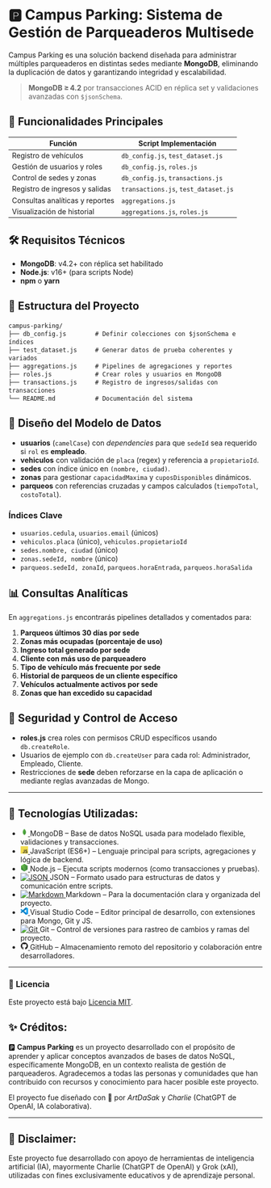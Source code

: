 # 🅿️ Campus Parking: Sistema de Gestión de Parqueaderos Multisede

Campus Parking es una solución backend diseñada para administrar múltiples parqueaderos en distintas sedes mediante **MongoDB**, eliminando la duplicación de datos y garantizando integridad y escalabilidad.

> **MongoDB ≥ 4.2** por transacciones ACID en réplica set y validaciones avanzadas con `$jsonSchema`.

## 🚀 Funcionalidades Principales

| Función                           | Script Implementación                                              |
|-----------------------------------|--------------------------------------------------------------------|
| Registro de vehículos             | `db_config.js`, `test_dataset.js`                                  |
| Gestión de usuarios y roles       | `db_config.js`, `roles.js`                                         |
| Control de sedes y zonas          | `db_config.js`, `transactions.js`                                  |
| Registro de ingresos y salidas    | `transactions.js`, `test_dataset.js`                               |
| Consultas analíticas y reportes   | `aggregations.js`                                                  |
| Visualización de historial        | `aggregations.js`, `roles.js`                                      |

## 🛠️ Requisitos Técnicos

- **MongoDB**: v4.2+ con réplica set habilitado
- **Node.js**: v16+ (para scripts Node)
- **npm** o **yarn**

## 📂 Estructura del Proyecto

```
campus-parking/
├── db_config.js        # Definir colecciones con $jsonSchema e índices
├── test_dataset.js     # Generar datos de prueba coherentes y variados
├── aggregations.js     # Pipelines de agregaciones y reportes
├── roles.js            # Crear roles y usuarios en MongoDB
├── transactions.js     # Registro de ingresos/salidas con transacciones
└── README.md           # Documentación del sistema
```

## 📐 Diseño del Modelo de Datos

- **usuarios** (`camelCase`) con _dependencies_ para que `sedeId` sea requerido si `rol` es **empleado**.
- **vehiculos** con validación de `placa` (regex) y referencia a `propietarioId`.
- **sedes** con índice único en `(nombre, ciudad)`.
- **zonas** para gestionar `capacidadMaxima` y `cuposDisponibles` dinámicos.
- **parqueos** con referencias cruzadas y campos calculados (`tiempoTotal`, `costoTotal`).

### Índices Clave

- `usuarios.cedula`, `usuarios.email` (únicos)
- `vehiculos.placa` (único), `vehiculos.propietarioId`
- `sedes.nombre, ciudad` (único)
- `zonas.sedeId, nombre` (único)
- `parqueos.sedeId, zonaId`, `parqueos.horaEntrada`, `parqueos.horaSalida`

## 📊 Consultas Analíticas

En `aggregations.js` encontrarás pipelines detallados y comentados para:
1. **Parqueos últimos 30 días por sede**
2. **Zonas más ocupadas (porcentaje de uso)**
3. **Ingreso total generado por sede**
4. **Cliente con más uso de parqueadero**
5. **Tipo de vehículo más frecuente por sede**
6. **Historial de parqueos de un cliente específico**
7. **Vehículos actualmente activos por sede**
8. **Zonas que han excedido su capacidad**

## 🔐 Seguridad y Control de Acceso

- **roles.js** crea roles con permisos CRUD específicos usando `db.createRole`.
- Usuarios de ejemplo con `db.createUser` para cada rol: Administrador, Empleado, Cliente.
- Restricciones de **sede** deben reforzarse en la capa de aplicación o mediante reglas avanzadas de Mongo.

---

## 🚀 Tecnologías Utilizadas:

<ul>
    <li>
        <a href="https://www.mongodb.com/" target="_blank" rel="noreferrer">
            <img src="https://raw.githubusercontent.com/devicons/devicon/master/icons/mongodb/mongodb-original.svg" alt="MongoDB" width="15"/>
        </a>
        MongoDB – Base de datos NoSQL usada para modelado flexible, validaciones y transacciones.
    </li>
    <li>
        <a href="https://developer.mozilla.org/es/docs/Web/JavaScript" target="_blank" rel="noreferrer">
            <img src="https://raw.githubusercontent.com/devicons/devicon/master/icons/javascript/javascript-original.svg" alt="JavaScript" width="15"/>
        </a>
        JavaScript (ES6+) – Lenguaje principal para scripts, agregaciones y lógica de backend.
    </li>
    <li>
        <a href="https://nodejs.org/" target="_blank" rel="noreferrer">
            <img src="https://raw.githubusercontent.com/devicons/devicon/master/icons/nodejs/nodejs-original.svg" alt="Node.js" width="15"/>
        </a>
        Node.js – Ejecuta scripts modernos (como transacciones y pruebas).
    </li>
    <li>
        <a href="https://www.json.org/json-es.html" target="_blank" rel="noreferrer">
            <img src="https://www.json.org/img/json160.gif" alt="JSON" width="15"/>
        </a>
        JSON – Formato usado para estructuras de datos y comunicación entre scripts.
    </li>
    <li>
        <a href="https://daringfireball.net/projects/markdown/" target="_blank" rel="noreferrer">
            <img src="https://cdn.commonmark.org/uploads/default/original/2X/3/366f3614de6996d79a131fdf9b41ed7d65cfe181.png" alt="Markdown" width="15"/>
        </a>
        Markdown – Para la documentación clara y organizada del proyecto.
    </li>
    <li>
        <a href="https://code.visualstudio.com/" target="_blank" rel="noreferrer">
            <img src="https://raw.githubusercontent.com/devicons/devicon/master/icons/vscode/vscode-original.svg" alt="VS Code" width="15"/>
        </a>
        Visual Studio Code – Editor principal de desarrollo, con extensiones para Mongo, Git y JS.
    </li>
    <li> 
        <a href="https://git-scm.com/" target="_blank" rel="noreferrer">
            <img src="https://www.vectorlogo.zone/logos/git-scm/git-scm-icon.svg" alt="Git" width="15"/>
        </a>
        Git – Control de versiones para rastreo de cambios y ramas del proyecto.
    </li>
    <li> 
        <a href="https://github.com/" target="_blank" rel="noreferrer">
            <img src="https://raw.githubusercontent.com/devicons/devicon/master/icons/github/github-original.svg" alt="GitHub" width="15"/>
        </a>
        GitHub – Almacenamiento remoto del repositorio y colaboración entre desarrolladores.
    </li>
</ul>

---

### 📜 Licencia

Este proyecto está bajo [Licencia MIT](./LICENSE.md).

## ✨ Créditos:

🅿️ **Campus Parking** es un proyecto desarrollado con el propósito de aprender y aplicar conceptos avanzados de bases de datos NoSQL, específicamente MongoDB, en un contexto realista de gestión de parqueaderos. Agradecemos a todas las personas y comunidades que han contribuido con recursos y conocimiento para hacer posible este proyecto.

El proyecto fue diseñado con 💖 por _ArtDaSak_ y _Charlie_ (ChatGPT de OpenAI, IA colaborativa).

---

## 👀 Disclaimer:

Este proyecto fue desarrollado con apoyo de herramientas de inteligencia artificial (IA), mayormente Charlie (ChatGPT de OpenAI) y Grok (xAI), utilizadas con fines exclusivamente educativos y de aprendizaje personal.
